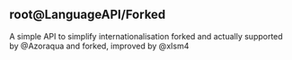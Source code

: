 ## root@LanguageAPI/Forked
A simple API to simplify internationalisation forked and actually supported by @Azoraqua and forked, improved by @xIsm4
